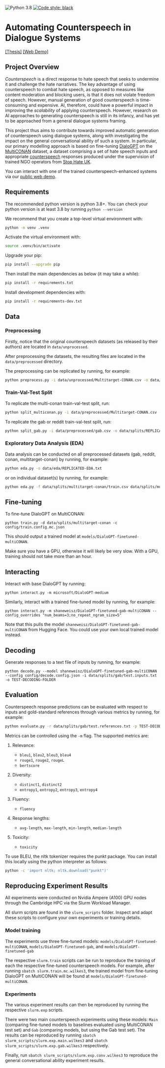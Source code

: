 ![Python 3.8](https://img.shields.io/badge/python-3.8-green.svg)
[![Code style: black](https://img.shields.io/badge/code%20style-black-000000.svg)](https://github.com/psf/black)
# Automating Counterspeech in Dialogue Systems

[[Thesis]](https://shaneweisz.com/docs/CambridgeMPhilThesis.pdf) [[Web Demo]](https://huggingface.co/spaces/shaneweisz/AutoCounterspeech)

## Project Overview

*Counterspeech* is a direct response to hate speech that seeks to undermine it and challenge the hate narratives. The key advantage of using counterspeech to combat hate speech, as opposed to measures like content moderation and blocking users, is that it does not violate freedom of speech. However, manual generation of good counterspeech is time-consuming and expensive. AI, therefore, could have a powerful impact in improving the *scalability* of applying counterspeech. However, research on AI approaches to generating counterspeech is still in its infancy, and has yet to be approached from a general dialogue systems framing.

This project thus aims to contribute towards improved automatic generation of counterspeech using dialogue systems, along with investigating the impact on the general conversational ability of such a system. In particular, our primary modelling approach is based on fine-tuning [DialoGPT](https://huggingface.co/microsoft/DialoGPT-medium#:~:text=DialoGPT%20is%20a%20SOTA%20large,single%2Dturn%20conversation%20Turing%20test) on the [MultiCONAN](https://github.com/marcoguerini/CONAN#Multitarget-CONAN) dataset, a dataset comprising a set of hate speech inputs and appropriate [counterspeech](https://dangerousspeech.org/counterspeech/) responses produced under the supervision of trained NGO operators from [Stop Hate UK](https://www.stophateuk.org/).

You can interact with one of the trained counterspeech-enhanced systems via our [public web demo](https://huggingface.co/spaces/shaneweisz/AutoCounterspeech).

## Requirements

The recommended python version is python 3.8+. You can check your python version is at least 3.8 by running `python --version`

We recommend that you create a top-level virtual environment with:

```bash
python -m venv .venv
```

Activate the virtual environment with:
```bash
source .venv/bin/activate
```

Upgrade your pip:
```bash
pip install --upgrade pip
```

Then install the main dependencies as below (it may take a while):

```bash
pip install -r requirements.txt
```

Install development dependencies with:

```bash
pip install -r requirements-dev.txt
```

## Data

### Preprocessing

Firstly, notice that the original counterspeech datasets (as released by their authors) are located in `data/unprocessed`.

After preprocessing the datasets, the resulting files are located in the `data/preprocessed` directory.

The preprocessing can be replicated by running, for example:

```bash
python preprocess.py -i data/unprocessed/Multitarget-CONAN.csv -o data/preprocessed/REPLICATED-Multitarget-CONAN.csv
```

### Train-Val-Test Split

To replicate the multi-conan train-val-test split, run:

```bash
python split_multiconan.py -i data/preprocessed/Multitarget-CONAN.csv -o data/splits/REPLICATED-multitarget-conan
```

To replicate the gab or reddit train-val-test split, run:
```bash
python split_gab.py -i data/preprocessed/gab.csv -o data/splits/REPLICATED-gab
```

### Exploratory Data Analysis (EDA)

Data analysis can be conducted on all preprocessed datasets (gab, reddit, conan, multitarget-conan) by running, for example:

```bash
python eda.py -o data/eda/REPLICATED-EDA.txt
```

or on individual dataset(s) by running, for example:

```bash
python eda.py -f data/splits/multitarget-conan/train.csv data/splits/multitarget-conan/val.csv  data/splits/multitarget-conan/test.csv -o data/eda/REPLICATED-MultiCONAN-EDA.txt
```

## Fine-tuning

To fine-tune DialoGPT on MultiCONAN:
```
python train.py -d data/splits/multitarget-conan -c config/train.config.mc.json
```

This should output a trained model at `models/DialoGPT-finetuned-multiCONAN`.

Make sure you have a GPU, otherwise it will likely be very slow. With a GPU, training should not take more than an hour.

## Interacting

Interact with base DialoGPT by running:
```
python interact.py -m microsoft/DialoGPT-medium
```

Similarly, interact with a trained fine-tuned model by running, for example:
```
python interact.py -m shaneweisz/DialoGPT-finetuned-gab-multiCONAN --config_overrides "num_beams=3;no_repeat_ngram_size=5"
```

Note that this pulls the model `shaneweisz/DialoGPT-finetuned-gab-multiCONAN` from Hugging Face. You could use your own local trained model instead.
## Decoding

Generate responses to a text file of inputs by running, for example:

```
python decode.py --model shaneweisz/DialoGPT-finetuned-gab-multiCONAN --config config/decode.config.json -i data/splits/gab/test.inputs.txt -o TEST-DECODING-FOLDER
```

## Evaluation

Counterspeech response predictions can be evaluated with respect to inputs and gold-standard references through various metrics by running, for example:

```bash
python evaluate.py -r data/splits/gab/test.references.txt -p TEST-DECODING-FOLDER/predictions.txt -i data/splits/gab/test.inputs.txt
```

Metrics can be controlled using the `-m` flag. The supported metrics are:

1. Relevance:

    * `bleu1`, `bleu2`, `bleu3`, `bleu4`
    * `rouge1`, `rouge2`, `rougeL`
    * `bertscore`

2. Diversity:

    * `distinct1`, `distinct2`
    * `entropy1`, `entropy2`, `entropy3`, `entropy4`

3. Fluency:

    * `fluency`

4. Response lengths:

    * `avg-length`, `max-length`, `min-length`, `median-length`

5. Toxicity:

    * `toxicity`

To use BLEU, the nltk tokenizer requires the punkt package. You can install this locally using the python interpreter as follows:

```bash
python -c 'import nltk; nltk.download("punkt")'
```

## Reproducing Experiment Results

All experiments were conducted on Nvidia Ampere (A100) GPU nodes through the Cambridge HPC via the Slurm Workload Manager.

All slurm scripts are found in the `slurm_scripts` folder. Inspect and adapt these scripts to configure your own experiments or training details.

### Model training

The experiments use three fine-tuned models: `models/DialoGPT-finetuned-multiCONAN`, `models/DialoGPT-finetuned-gab`, and `models/DialoGPT-finetuned-gab`

The respective `slurm.train` scripts can be run to reproduce the training of each the respective fine-tuned counterspeech models. For example, after running `sbatch slurm.train.mc.wilkes3`, the trained model from fine-tuning DialoGPT on MultiCONAN will be found at `models/DialoGPT-finetuned-multiCONAN`.

### Experiments

The various experiment results can then be reproduced by running the respective `slurm.exp` scripts.

There were two main counterspeech experiments using these models: `Main` (comparing fine-tuned models to baselines evaluated using MultiCONAN test set) and `Gab` (comparing models, but using the Gab test set). The results can be reproduced by running `sbatch slurm_scripts/slurm.exp.main.wilkes3` and `sbatch slurm_scripts/slurm.exp.gab.wilkes3` respectively.

Finally, run `sbatch slurm_scripts/slurm.exp.conv.wilkes3` to reproduce the general conversational ability experiment results.
